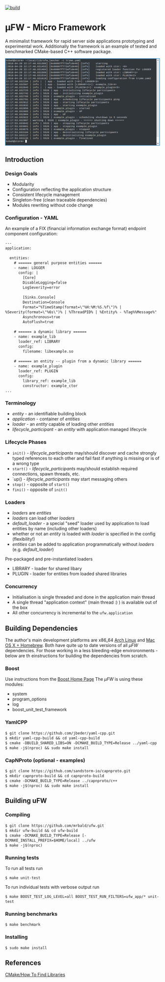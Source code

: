 [![build](https://api.travis-ci.org/mrbald/ufw.svg?branch=master)](https://travis-ci.org/mrbald/ufw)

# &mu;FW - Micro Framework
A minimalist framework for rapid server side applications prototyping and experimental work.
Additionally the framework is an example of tested and benchmarked CMake-based C++ software package.

![screenshot](screenshot.png)

## Introduction

### Design Goals

* Modularity
* Configuration reflecting the application structure
* Consistent lifecycle management
* Singleton-free (clean traceable dependencies)
* Modules rewriting without code change

### Configuration - YAML
An example of a FIX (financial information exchange format) endpoint component configuration:
```
---
application:

  entities:
    # ====== general purpose entities ======
    - name: LOGGER
      config: |
        [Core]
        DisableLogging=false
        LogSeverity=error

        [Sinks.Console]
        Destination=Console
        Format="%TimeStamp(format=\"%H:%M:%S.%f\")% | %Severity(format=\"%6s\")% | %ThreadPID% | %Entity% - %Tag%%Message%"
        Asynchronous=true
        AutoFlush=true

    # ====== a dynamic library ======
    - name: example_lib
      loader_ref: LIBRARY
      config:
        filename: libexample.so

    # ====== an entity -- plugin from a dynamic library ======
    - name: example_plugin
      loader_ref: PLUGIN
      config:
        library_ref: example_lib
        constructor: example_ctor
...

```

### Terminology

* _entity_ - an identifiable building block
* _application_ - container of _entities_
* _loader_ - an _entity_ capable of loading other _entities_
* _lifecycle_participant_ - an _entity_ with application managed lifecycle

### Lifecycle Phases

* `init()` - *lifecycle_participants* may/should discover and cache strongly typed references to each other and fail fast if anything is missing or is of a wrong type
* `start()` - *lifecycle_participants* may/should establish required connections, spawn threads, etc.
* `up() - *lifecycle_participants* may start messaging others
* `stop()` - opposite of `start()`
* `fini()` - opposite of `init()`

### Loaders

* _loaders_ are _entities_
* _loaders_ can load other _loaders_
* *default_loader* - a special "seed" loader used by application to load entities by name (including other loaders)
* whether or not an _entity_ is loaded with _loader_ is specified in the config (flexibility!)
* _entities_ can be added to application programmatically without _loaders_ (e.g. *default_loader*)

Pre-packaged and pre-instantiated loaders

* LIBRARY - loader for shared libary
* PLUGIN - loader for entities from loaded shared libraries

### Concurrency

* Initialisation is single threaded and done in the application main thread
* A single thread "application context" (main thread :) ) is available out of the box
* All other concurrency is incremental to the `ufw.application`

## Building Dependencies
The author's main development platforms are x86_64 [Arch Linux](https://www.archlinux.org/) and [Mac OS X + Homebrew](https://brew.sh/).
Both have quite up to date versions of all _&mu;FW_ dependencies.
For those working in a less bleeding-edge enviroronments - below are th einstructions for building the dependencies from scratch.

### Boost
Use instructions from the [Boost Home Page](https://boost.org)
The _&mu;FW_ is using these modules:
* system
* program_options
* log
* boost_unit_test_framework

### YamlCPP

```
$ git clone https://github.com/jbeder/yaml-cpp.git
$ mkdir yaml-cpp-build && cd yaml-cpp-build
$ cmake -DBUILD_SHARED_LIBS=ON -DCMAKE_BUILD_TYPE=Release ../yaml-cpp
$ make -j$(nproc) && sudo make install
```

### CapNProto (optional - examples)

```
$ git clone https://github.com/sandstorm-io/capnproto.git
$ mkdir capnproto-build && cd capnproto-build
$ cmake -DCMAKE_BUILD_TYPE=Release ../capnproto/c++
$ make -j$(nproc) && sudo make install
```

## Building uFW

### Compiling

    $ git clone https://github.com/mrbald/ufw.git
    $ mkdir ufw-build && cd ufw-build
    $ cmake -DCMAKE_BUILD_TYPE=Release [-DCMAKE_INSTALL_PREFIX=$HOME/local] ../ufw
    $ make -j$(nproc)

### Running tests

To run all tests run

    $ make unit-test

To run individual tests with verbose output run

    $ make BOOST_TEST_LOG_LEVEL=all BOOST_TEST_RUN_FILTERS=ufw_app/* unit-test

### Running benchmarks

    $ make benchmark

### Installing

    $ sudo make install

## References
[CMake/How To Find Libraries](https://cmake.org/Wiki/CMake:How_To_Find_Libraries)
